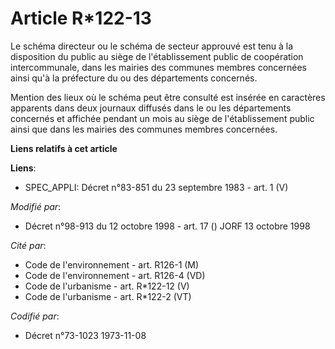 # Article R*122-13

Le schéma directeur ou le schéma de secteur approuvé est tenu à la disposition du public au siège de l'établissement public
de coopération intercommunale, dans les mairies des communes membres concernées ainsi qu'à la préfecture du ou des
départements concernés.

Mention des lieux où le schéma peut être consulté est insérée en caractères apparents dans deux journaux diffusés dans le ou
les départements concernés et affichée pendant un mois au siège de l'établissement public ainsi que dans les mairies des
communes membres concernées.

**Liens relatifs à cet article**

**Liens**:

  - SPEC_APPLI: Décret n°83-851 du 23 septembre 1983 - art. 1 (V)

_Modifié par_:

  - Décret n°98-913 du 12 octobre 1998 - art. 17 () JORF 13 octobre 1998

_Cité par_:

  - Code de l'environnement - art. R126-1 (M)
  - Code de l'environnement - art. R126-4 (VD)
  - Code de l'urbanisme - art. R*122-12 (V)
  - Code de l'urbanisme - art. R*122-2 (VT)

_Codifié par_:

  - Décret n°73-1023 1973-11-08
